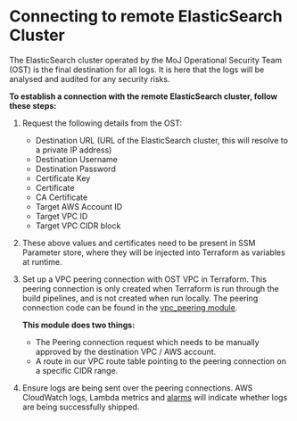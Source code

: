 # Connecting to remote ElasticSearch Cluster

The ElasticSearch cluster operated by the MoJ Operational Security Team (OST) is the final destination for all logs. It is here that the logs will be analysed and audited for any security risks.

**To establish a connection with the remote ElasticSearch cluster, follow these steps:**

1. Request the following details from the OST:

    - Destination URL (URL of the ElasticSearch cluster, this will resolve to a private IP address)
    - Destination Username 
    - Destination Password
    - Certificate Key
    - Certificate
    - CA Certificate
    - Target AWS Account ID
    - Target VPC ID
    - Target VPC CIDR block

2. These above values and certificates need to be present in SSM Parameter store, where they will be injected into Terraform as variables at runtime.

3. Set up a VPC peering connection with OST VPC in Terraform.
  This peering connection is only created when Terraform is run through the build pipelines, and is not created when run locally. The peering connection code can be found in the [vpc_peering module](../modules/vpc_peering/).

    **This module does two things:**

    - The Peering connection request which needs to be manually approved by the destination VPC / AWS account.
    - A route in our VPC route table pointing to the peering connection on a specific CIDR range.

4. Ensure logs are being sent over the peering connections. AWS CloudWatch logs, Lambda metrics and [alarms](./alarms.md) will indicate whether logs are being successfully shipped.
